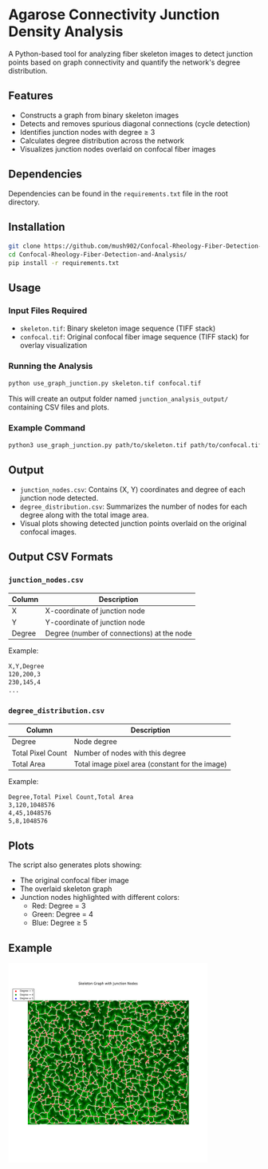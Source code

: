 # Agarose Connectivity Junction Density Analysis

A Python-based tool for analyzing fiber skeleton images to detect junction points based on graph connectivity and quantify the network's degree distribution.

## Features

- Constructs a graph from binary skeleton images
- Detects and removes spurious diagonal connections (cycle detection)
- Identifies junction nodes with degree ≥ 3
- Calculates degree distribution across the network
- Visualizes junction nodes overlaid on confocal fiber images

## Dependencies

Dependencies can be found in the `requirements.txt` file in the root directory.

## Installation

```bash
git clone https://github.com/mush902/Confocal-Rheology-Fiber-Detection-and-Analysis.git
cd Confocal-Rheology-Fiber-Detection-and-Analysis/
pip install -r requirements.txt
```

## Usage

### Input Files Required

- `skeleton.tif`: Binary skeleton image sequence (TIFF stack)
- `confocal.tif`: Original confocal fiber image sequence (TIFF stack) for overlay visualization

### Running the Analysis

```bash
python use_graph_junction.py skeleton.tif confocal.tif
```

This will create an output folder named `junction_analysis_output/` containing CSV files and plots.

### Example Command

```bash
python3 use_graph_junction.py path/to/skeleton.tif path/to/confocal.tif
```

## Output

- `junction_nodes.csv`: Contains (X, Y) coordinates and degree of each junction node detected.
- `degree_distribution.csv`: Summarizes the number of nodes for each degree along with the total image area.
- Visual plots showing detected junction points overlaid on the original confocal images.

## Output CSV Formats

### `junction_nodes.csv`
| Column | Description |
|--------|-------------|
| X      | X-coordinate of junction node |
| Y      | Y-coordinate of junction node |
| Degree | Degree (number of connections) at the node |

Example:
```csv
X,Y,Degree
120,200,3
230,145,4
...
```

### `degree_distribution.csv`
| Column | Description |
|--------|-------------|
| Degree | Node degree |
| Total Pixel Count | Number of nodes with this degree |
| Total Area | Total image pixel area (constant for the image) |

Example:
```csv
Degree,Total Pixel Count,Total Area
3,120,1048576
4,45,1048576
5,8,1048576
```

## Plots

The script also generates plots showing:

- The original confocal fiber image
- The overlaid skeleton graph
- Junction nodes highlighted with different colors:
  - Red: Degree = 3
  - Green: Degree = 4
  - Blue: Degree ≥ 5

## Example

<img src="https://github.com/mush902/Confocal-Rheology-Fiber-Detection-and-Analysis/blob/main/Agarose_Connectivity_Junction_Density/Graph-Conc%20-%200.25/overlay.png?raw=true" width="400"/>


